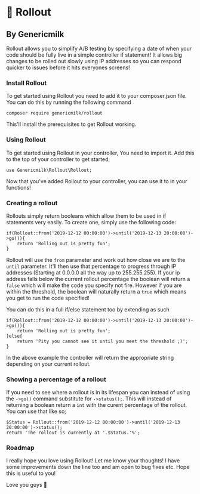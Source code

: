 # 🤖 Rollout
## By Genericmilk

Rollout allows you to simplify A/B testing by specifying a date of when your code should be fully live in a simple controller if statement! It allows big changes to be rolled out slowly using IP addresses so you can respond quicker to issues before it hits everyones screens!

### Install Rollout
To get started using Rollout you need to add it to your composer.json file. You can do this by running the following command
```
composer require genericmilk/rollout
```
This'll install the prerequisites to get Rollout working.

### Using Rollout
To get started using Rollout in your controller, You need to import it. Add this to the top of your controller to get started;
```
use Genericmilk\Rollout\Rollout;
```
Now that you've added Rollout to your controller, you can use it to in your functions!

### Creating a rollout
Rollouts simply return booleans which allow them to be used in if statements very easily. To create one, simply use the following code:
```
if(Rollout::from('2019-12-12 00:00:00')->until('2019-12-13 20:00:00')->go()){
    return 'Rolling out is pretty fun';
}
```
Rollout will use the `from` parameter and work out how close we are to the `until` parameter. It'll then use that percentage to progress through IP addresses (Starting at 0.0.0.0 all the way up to 255.255.255). If your ip address falls below the current rollout percentage the boolean will return a `false` which will make the code you specify not fire. However if you are within the threshold, the boolean will naturally return a `true` which means you get to run the code specified!

You can do this in a full if/else statement too by extending as such
```
if(Rollout::from('2019-12-12 00:00:00')->until('2019-12-13 20:00:00')->go()){
    return 'Rolling out is pretty fun';
}else{
    return 'Pity you cannot see it until you meet the threshold ;)';
}
```
In the above example the controller will return the appropriate string depending on your current rollout.

### Showing a percentage of a rollout
If you need to see where a rollout is in its lifespan you can instead of using the `->go()` command substitute for `->status();`. This will instead of returning a boolean return a `int` with the curent percentage of the rollout. You can use that like so;
```
$Status = Rollout::from('2019-12-12 00:00:00')->until('2019-12-13 20:00:00')->status();
return 'The rollout is currently at '.$Status.'%';
```

### Roadmap
I really hope you love using Rollout! Let me know your thoughts! I have some improvements down the line too and am open to bug fixes etc. Hope this is useful to you!

Love you guys 🥰
